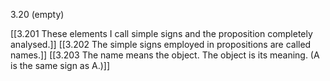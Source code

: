 3.20 (empty)

[[3.201 These elements I call simple signs and the proposition completely analysed.]]
[[3.202 The simple signs employed in propositions are called names.]]
[[3.203 The name means the object. The object is its meaning. (A is the same sign as A.)]]